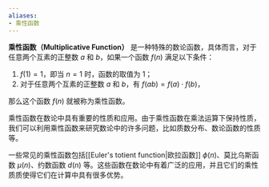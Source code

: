 ```yaml
---
aliases:
- 乘性函数
---
```


**乘性函数（Multiplicative Function）** 是一种特殊的数论函数，具体而言，对于任意两个互素的正整数 $a$ 和 $b$，如果一个函数 $f(n)$ 满足以下条件：

1. $f(1) = 1$，即当 $n=1$ 时，函数的取值为 $1$；
2. 对于任意两个互素的正整数 $a$ 和 $b$，有 $f(ab) = f(a) \cdot f(b)$，

那么这个函数 $f(n)$ 就被称为乘性函数。

乘性函数在数论中具有重要的性质和应用。由于乘性函数在乘法运算下保持性质，我们可以利用乘性函数来研究数论中的许多问题，比如质数分布、数论函数的性质等。

一些常见的乘性函数包括[[Euler's totient function|欧拉函数]] $\phi(n)$、莫比乌斯函数 $\mu(n)$、约数函数 $d(n)$ 等。这些函数在数论中有着广泛的应用，并且它们的乘性质质使得它们在计算中具有很多优势。
